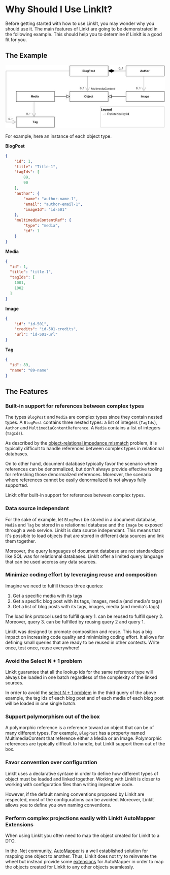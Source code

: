 Why Should I Use LinkIt?
===============
Before getting started with how to use LinkIt, you may wonder why you should use it. The main features of Linkt are going to be demonstrated in the following example. This should help you to determine if LinkIt is a good fit for you.

The Example
---------------
![ConceptualReferences](ConceptualReferences.jpg) 

For example, here an instance of each object type.

**BlogPost**
```json
{
	"id": 1,
	"title": "Title-1",
	"tagIds": [
		89,
		90
	],
	"author": {
		"name": "author-name-1",
		"email": "author-email-1",
		"imageId": "id-501"
	},
	"multimediaContentRef": {
		"type": "media",
		"id": 1
	}
}
```

**Media**
```json
{
  "id": 1,
  "title": "title-1",
  "tagIds": [
    1001,
    1002
  ]
}
```

**Image**
```json
{
	"id": "id-501",
	"credits": "id-501-credits",
	"url": "id-501-url"
}
```

**Tag**
```json
{
  "id": 89,
  "name": "89-name"
}
```

The Features
---------------
### Built-in support for references between complex types
The types `BlogPost` and `Media` are complex types since they contain nested types. A `BlogPost` contains three nested types: a list of integers (`TagIds`), `Author` and `MultimediaContentReference`. A `Media` contains a list of integers (`TagIds`).

As described by the [object-relational impedance mismatch](https://en.wikipedia.org/wiki/Object-relational_impedance_mismatch) problem, it is typically difficult to handle references between complex types in relationnal databases. 

On to other hand, document database typically favor the scenario where references can be denormalized, but don't always provide effective tooling for refreshing those denormalized references. Moreover, the scenario where references cannot be easily denormalized is not always fully supported.

LinkIt offer built-in support for references between complex types.

### Data source independant
For the sake of example, let `BlogPost` be stored in a document database, `Media` and `Tag` be stored in a relationnal database and the `Image` be exposed through a web service. LinkIt is data source independant. This means that it's possible to load objects that are stored in different data sources and link them together. 

Moreover, the query languages of document database are not standardized like SQL was for relationnal databases. LinkIt offer a limited query language that can be used accross any data sources.

### Minimize coding effort by leveraging reuse and composition
Imagine we need to fulfill theses three queries:

1. Get a specific media with its tags
2. Get a specific blog post with its tags, images, media (and media's tags)
3. Get a list of blog posts with its tags, images, media (and media's tags)

The load link protocol used to fulfill query 1. can be reused to fulfill query 2. Moreover, query 3. can be fulfilled by reusing query 2 and query 1. 

LinkIt was designed to promote composition and reuse. This has a big impact on increasing code quality and minimizing coding effort. It allows for defining small queries that are ready to be reused in other contexts. Write once, test once, reuse everywhere! 

### Avoid the Select N + 1 problem
LinkIt guarantee that all the lookup ids for the same reference type will always be loaded in one batch regardless of the complexity of the linked sources. 

In order to avoid the [select N + 1 problem](http://stackoverflow.com/questions/97197/what-is-the-n1-selects-issue) in the third query of the above example, the tag ids of each blog post and of each media of each blog post will be loaded in one single batch.

### Support polymorphism out of the box
A polymorphic reference is a reference toward an object that can be of many different types. For example, `BlogPost` has a property named MultimediaContent that reference either a Media or an Image. Polymorphic references are typically difficult to handle, but LinkIt support them out of the box.

### Favor convention over configuration
LinkIt uses a declarative syntaxe in order to define how different types of object must be loaded and linked together. Working with LinkIt is closer to working with configuration files than writing imperative code. 

However, if the default naming conventions proposed by LinkIt are respected, most of the configurations can be avoided. Moreover, LinkIt allows you to define you own naming conventions. 

### Perform complex projections easily with LinkIt AutoMapper Extensions
When using LinkIt you often need to map the object created for LinkIt to a DTO. 

In the .Net community, [AutoMapper](http://automapper.org/) is a well established solution for mapping one object to another. Thus, LinkIt does not try to reinvente the wheel but instead provide some [extensions](https://github.com/cbcrc/LinkIt.AutoMapperExtensions) for AutoMapper in order to map the objects created for LinkIt to any other objects seamlessly.

